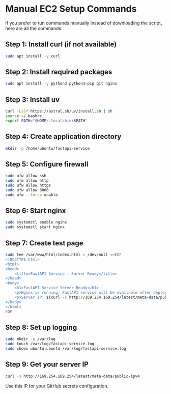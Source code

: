 # Manual EC2 Setup Commands

If you prefer to run commands manually instead of downloading the script, here are all the commands:

## Step 1: Install curl (if not available)
```bash
sudo apt install -y curl
```

## Step 2: Install required packages
```bash
sudo apt install -y python3 python3-pip git nginx
```

## Step 3: Install uv
```bash
curl -LsSf https://astral.sh/uv/install.sh | sh
source ~/.bashrc
export PATH="$HOME/.local/bin:$PATH"
```

## Step 4: Create application directory
```bash
mkdir -p /home/ubuntu/fastapi-service
```

## Step 5: Configure firewall
```bash
sudo ufw allow ssh
sudo ufw allow http
sudo ufw allow https
sudo ufw allow 8000
sudo ufw --force enable
```

## Step 6: Start nginx
```bash
sudo systemctl enable nginx
sudo systemctl start nginx
```

## Step 7: Create test page
```bash
sudo tee /var/www/html/index.html > /dev/null <<EOF
<!DOCTYPE html>
<html>
<head>
    <title>FastAPI Service - Server Ready</title>
</head>
<body>
    <h1>FastAPI Service Server Ready</h1>
    <p>Nginx is running. FastAPI service will be available after deployment.</p>
    <p>Server IP: $(curl -s http://169.254.169.254/latest/meta-data/public-ipv4)</p>
</body>
</html>
EOF
```

## Step 8: Set up logging
```bash
sudo mkdir -p /var/log
sudo touch /var/log/fastapi-service.log
sudo chown ubuntu:ubuntu /var/log/fastapi-service.log
```

## Step 9: Get your server IP
```bash
curl -s http://169.254.169.254/latest/meta-data/public-ipv4
```

Use this IP for your GitHub secrets configuration.
